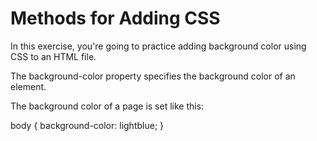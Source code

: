 # Methods for Adding CSS
In this exercise, you're going to practice adding background color using CSS to an HTML file.

The background-color property specifies the background color of an element.

The background color of a page is set like this:

body {
  background-color: lightblue;
}